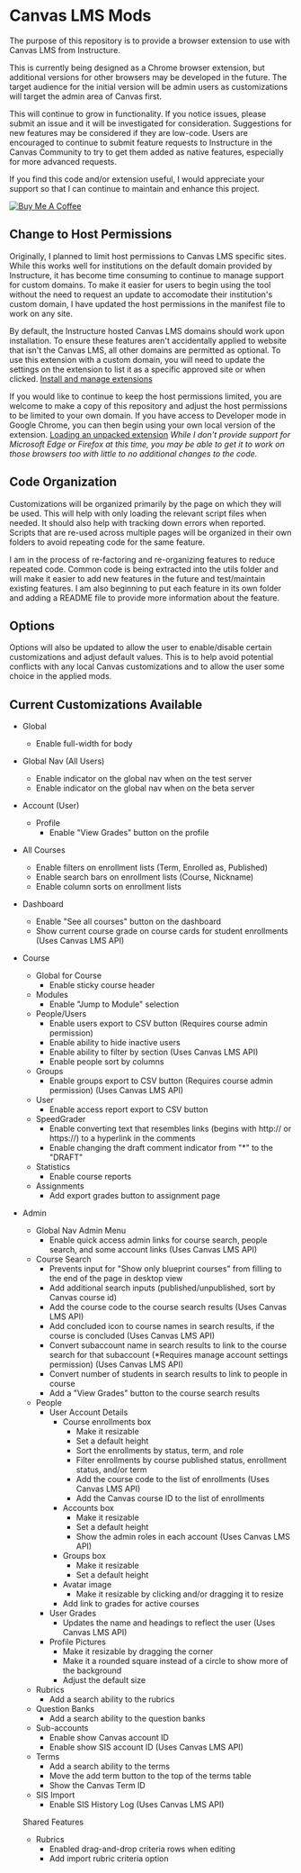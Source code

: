 # Canvas LMS Mods

The purpose of this repository is to provide a browser extension to use with Canvas LMS from Instructure.

This is currently being designed as a Chrome browser extension, but additional versions for other browsers may be developed in the future. The target audience for the initial version will be admin users as customizations will target the admin area of Canvas first.

This will continue to grow in functionality. If you notice issues, please submit an issue and it will be investigated for consideration.  Suggestions for new features may be considered if they are low-code. Users are encouraged to continue to submit feature requests to Instructure in the Canvas Community to try to get them added as native features, especially for more advanced requests.

If you find this code and/or extension useful, I would appreciate your support so that I can continue to maintain and enhance this project.

[![Buy Me A Coffee](https://cdn.buymeacoffee.com/buttons/default-blue.png)](https://www.buymeacoffee.com/codewithski)

## Change to Host Permissions

Originally, I planned to limit host permissions to Canvas LMS specific sites.  While this works well for institutions on the default domain provided by Instructure, it has become time consuming to continue to manage support for custom domains.  To make it easier for users to begin using the tool without the need to request an update to accomodate their institution's custom domain, I have updated the host permissions in the manifest file to work on any site.  

By default, the Instructure hosted Canvas LMS domains should work upon installation.  To ensure these features aren't accidentally applied to website that isn't the Canvas LMS, all other domains are permitted as optional.  To use this extension with a custom domain, you will need to update the settings on the extension to list it as a specific approved site or when clicked.  [Install and manage extensions](https://support.google.com/chrome_webstore/answer/2664769?hl=en)

If you would like to continue to keep the host permissions limited, you are welcome to make a copy of this repository and adjust the host permissions to be limited to your own domain.  If you have access to Developer mode in Google Chrome, you can then begin using your own local version of the extension.  [Loading an unpacked extension](https://developer.chrome.com/docs/extensions/mv3/getstarted/development-basics/#load-unpacked)
*While I don't provide support for Microsoft Edge or Firefox at this time, you may be able to get it to work on those browsers too with little to no additional changes to the code.*

## Code Organization

Customizations will be organized primarily by the page on which they will be used. This will help with only loading the relevant script files when needed. It should also help with tracking down errors when reported. Scripts that are re-used across multiple pages will be organized in their own folders to avoid repeating code for the same feature.

I am in the process of re-factoring and re-organizing features to reduce repeated code. Common code is being extracted into the utils folder and will make it easier to add new features in the future and test/maintain existing features. I am also beginning to put each feature in its own folder and adding a README file to provide more information about the feature.

## Options

Options will also be updated to allow the user to enable/disable certain customizations and adjust default values.  This is to help avoid potential conflicts with any local Canvas customizations and to allow the user some choice in the applied mods.

## Current Customizations Available

- Global
  - Enable full-width for body

- Global Nav (All Users)
  - Enable indicator on the global nav when on the test server
  - Enable indicator on the global nav when on the beta server

- Account (User)
  - Profile
    - Enable "View Grades" button on the profile

- All Courses
  - Enable filters on enrollment lists (Term, Enrolled as, Published)
  - Enable search bars on enrollment lists (Course, Nickname)
  - Enable column sorts on enrollment lists

- Dashboard
  - Enable "See all courses" button on the dashboard
  - Show current course grade on course cards for student enrollments (Uses Canvas LMS API)

- Course
  - Global for Course
    - Enable sticky course header
  - Modules
    - Enable "Jump to Module" selection
  - People/Users
    - Enable users export to CSV button (Requires course admin permission)
    - Enable ability to hide inactive users
    - Enable ability to filter by section (Uses Canvas LMS API)
    - Enable people sort by columns
  - Groups
    - Enable groups export to CSV button (Requires course admin permission) (Uses Canvas LMS API)
  - User
    - Enable access report export to CSV button
  - SpeedGrader
    - Enable converting text that resembles links (begins with http:// or https://) to a hyperlink in the comments
    - Enable changing the draft comment indicator from "*" to the "DRAFT"
  - Statistics
    - Enable course reports
  - Assignments
    - Add export grades button to assignment page

- Admin
  - Global Nav Admin Menu
    - Enable quick access admin links for course search, people search, and some account links (Uses Canvas LMS API)
  - Course Search
    - Prevents input for "Show only blueprint courses" from filling to the end of the page in desktop view
    - Add additional search inputs (published/unpublished, sort by Canvas course id)
    - Add the course code to the course search results (Uses Canvas LMS API)
    - Add concluded icon to course names in search results, if the course is concluded (Uses Canvas LMS API)
    - Convert subaccount name in search results to link to the course search for that subaccount (*Requires manage account settings permission) (Uses Canvas LMS API)
    - Convert number of students in search results to link to people in course
    - Add a "View Grades" button to the course search results
  - People
    - User Account Details
      - Course enrollments box
        - Make it resizable
        - Set a default height
        - Sort the enrollments by status, term, and role
        - Filter enrollments by course published status, enrollment status, and/or term
        - Add the course code to the list of enrollments (Uses Canvas LMS API)
        - Add the Canvas course ID to the list of enrollments
      - Accounts box
        - Make it resizable
        - Set a default height
        - Show the admin roles in each account (Uses Canvas LMS API)
      - Groups box
        - Make it resizable
        - Set a default height
      - Avatar image
        - Make it resizable by clicking and/or dragging it to resize
      - Add link to grades for active courses
    - User Grades
      - Updates the name and headings to reflect the user (Uses Canvas LMS API)
    - Profile Pictures
      - Make it resizable by dragging the corner
      - Make it a rounded square instead of a circle to show more of the background
      - Adjust the default size
  - Rubrics
    - Add a search ability to the rubrics
  - Question Banks
    - Add a search ability to the question banks
  - Sub-accounts
    - Enable show Canvas account ID
    - Enable show SIS account ID (Uses Canvas LMS API)
  - Terms
    - Add a search ability to the terms
    - Move the add term button to the top of the terms table
    - Show the Canvas Term ID
  - SIS Import
    - Enable SIS History Log (Uses Canvas LMS API)

  Shared Features
  - Rubrics
    - Enabled drag-and-drop criteria rows when editing
    - Add import rubric criteria option